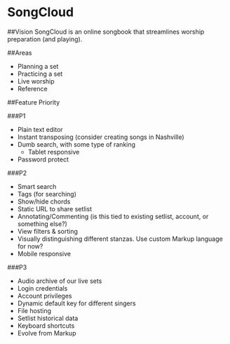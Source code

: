 # SongCloud 

##Vision
SongCloud is an online songbook that streamlines worship preparation (and playing).

##Areas
- Planning a set
- Practicing a set
- Live worship
- Reference
 
##Feature Priority

###P1
- Plain text editor
- Instant transposing (consider creating songs in Nashville)
- Dumb search, with some type of ranking
    - Tablet responsive
- Password protect

###P2
- Smart search
- Tags (for searching)
- Show/hide chords
- Static URL to share setlist
- Annotating/Commenting (is this tied to existing setlist, account, or something else?)
- View filters & sorting
- Visually distinguishing different stanzas. Use custom Markup language for now?
- Mobile responsive

###P3
- Audio archive of our live sets
- Login credentials
- Account privileges
- Dynamic default key for different singers
- File hosting
- Setlist historical data
- Keyboard shortcuts
- Evolve from Markup
